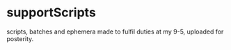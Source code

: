 # supportScripts
scripts, batches and ephemera made to fulfil duties at my 9-5, uploaded for posterity.
